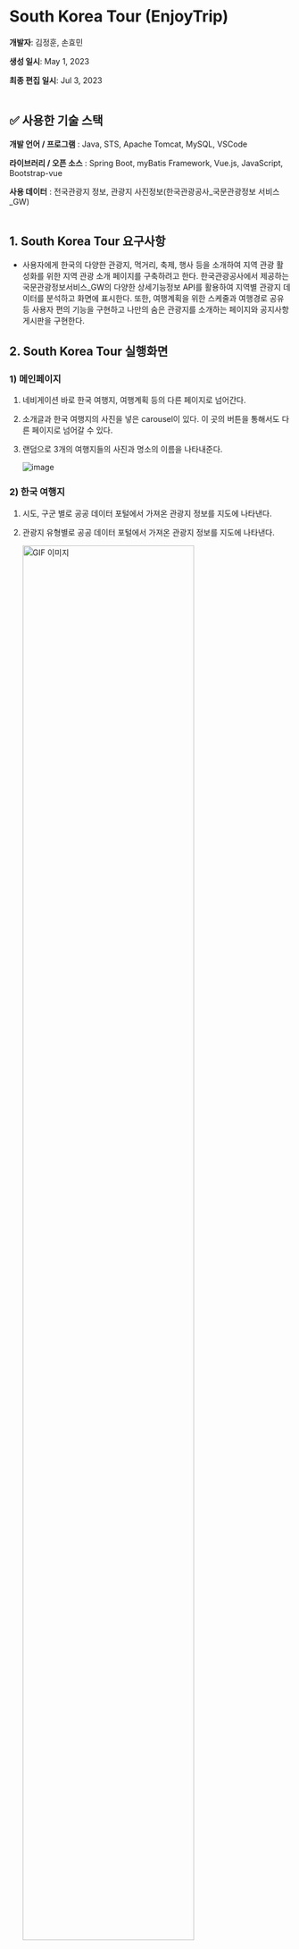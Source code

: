# South Korea Tour (EnjoyTrip)

**개발자**: 김정훈, 손효민

**생성 일시**: May 1, 2023

**최종 편집 일시**: Jul 3, 2023
<br><br>

## ✅ 사용한 기술 스택

**개발 언어 / 프로그램** : Java, STS, Apache Tomcat, MySQL, VSCode

**라이브러리 / 오픈 소스** : Spring Boot, myBatis Framework, Vue.js, JavaScript, Bootstrap-vue

**사용 데이터** : 전국관광지 정보, 관광지 사진정보(한국관광공사_국문관광정보 서비스_GW)
<br><br>


## 1. South Korea Tour 요구사항

- 사용자에게 한국의 다양한 관광지, 먹거리, 축제, 행사 등을 소개하여 지역 관광 활성화를 위한 지역 관광 소개 페이지를 구축하려고 한다. 한국관광공사에서 제공하는 국문관광정보서비스_GW의 다양한 상세기능정보 API를 활용하여 지역별 관광지 데이터를 분석하고 화면에 표시한다. 또한, 여행계획을 위한 스케줄과 여행경로 공유 등 사용자 편의 기능을 구현하고 나만의 숨은 관광지를 소개하는 페이지와 공지사항 게시판을 구현한다.


## 2. South Korea Tour 실행화면

### 1) 메인페이지

1. 네비게이션 바로 한국 여행지, 여행계획 등의 다른 페이지로 넘어간다.
2. 소개글과 한국 여행지의 사진을 넣은 carousel이 있다. 이 곳의 버튼을 통해서도 다른 페이지로 넘어갈 수 있다.
3. 랜덤으로 3개의 여행지들의 사진과 명소의 이름을 나타내준다.
    
    ![image](https://github.com/jeonghun98/South_Korea_Tour/assets/52409864/d31f8dbf-6716-44f8-9be7-5d143153c506)
    

### 2) 한국 여행지
1. 시도, 구군 별로 공공 데이터 포털에서 가져온 관광지 정보를 지도에 나타낸다.
2. 관광지 유형별로 공공 데이터 포털에서 가져온 관광지 정보를 지도에 나타낸다.
   
   <img src="./PICTURES/gif/attraction.gif" alt="GIF 이미지" width="80%">

### 3) 회원 관리, 로그인 관리

1. 모달창을 이용해서 회원 가입을 한다. 회원 가입시 아이디 중복체크를 한다.
2. 로그인을 할 수 있다.
3. 비밀번호 찾기 버튼을 클릭한 후 아이디와 이메일 정보를 이용해 임시 비밀번호를 발급받을 수 있다.

   <img src="./PICTURES/gif/loginEmail.gif" alt="GIF 이미지" width="80%">

### 4) 핫플 자랑하기
1. 사용자들이 작성한 핫플레이스 게시글들의 목록을 볼 수 있다.
2. 사진을 이용해 핫플레이스를 소개하는 게시글을 작성할 수 있다.
3. 사진의 위도, 경도 정보를 이용해 핫플레이스의 좌표를 지도에 자동으로 등록할 수 있다.
4. 사진의 정보를 이용해 사진 찍은 날짜를 자동으로 등록할 수 있다.

   <img src="./PICTURES/gif/hotplace.gif" alt="GIF 이미지" width="80%">

### 5) 여행 계획 관리
1. 모두의 여행계획 페이지에서 여행 계획을 public(공개)한 게시글들을 볼 수 있다.
2. 시도, 구군, 관광지 유형 별 관광지를 지도에서 여행 예정지로 선택할 수 있다.
3. 선택하는 동시에 여행 코스 부분에 실시간으로 추가된다.
4. 출발일과 도착일, 상세 내용을 작성할 수 있다.
5. 친구 추가를 통해 친구와 함께 여행 계획을 관리할 수 있다.
   
   <img src="./PICTURES/gif/tripPlan.gif" alt="GIF 이미지" width="80%">

   

### 6) 공지사항
1. 관리자가 작성한 글을 볼 수 있다.
2. 관리자의 경우에만 글을 수정하거나 삭제할 수 있다.

   ![image](https://github.com/jeonghun98/South_Korea_Tour/assets/52409864/3ea97db5-f1ef-48b3-8246-c1dfd5215eb5)
   ![image](https://github.com/jeonghun98/South_Korea_Tour/assets/52409864/1a9ac2f0-d14e-4a24-9c18-9537534902ab)


